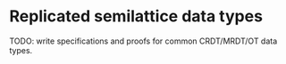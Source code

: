 # Replicated semilattice data types

TODO: write specifications and proofs for common CRDT/MRDT/OT data types.
